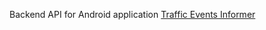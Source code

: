 Backend API for Android application [Traffic Events Informer](https://github.com/MikulajT/TrafficEventsInformerUI)
